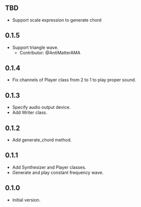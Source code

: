 ## TBD

- Support scale expression to generate chord

## 0.1.5

- Support triangle wave.
    - Contributor: @AntiMatterAMA

## 0.1.4

- Fix channels of Player class from 2 to 1 to play proper sound.

## 0.1.3

- Specify audio output device.
- Add Writer class.

## 0.1.2

- Add generate_chord method.

## 0.1.1

- Add Synthesizer and Player classes.
- Generate and play constant frequency wave.

## 0.1.0

- Initial version.
